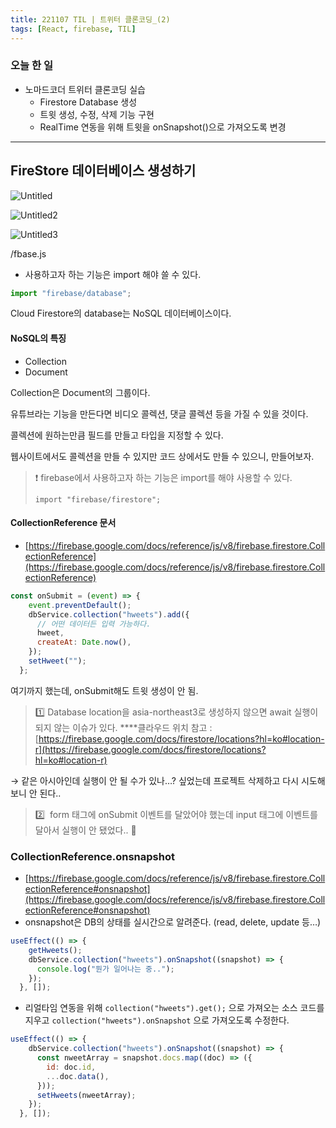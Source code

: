 ```yaml
---
title: 221107 TIL | 트위터 클론코딩_(2)
tags: [React, firebase, TIL]
---
```


### 오늘 한 일

- 노마드코더 트위터 클론코딩 실습
    - Firestore Database 생성
    - 트윗 생성, 수정, 삭제 기능 구현
    - RealTime 연동을 위해 트윗을 onSnapshot()으로 가져오도록 변경

---

## FireStore 데이터베이스 생성하기

![Untitled](https://user-images.githubusercontent.com/76581207/200305712-19c7a347-b3e9-4e96-b11f-f0e17d2f741f.png)

![Untitled2](https://user-images.githubusercontent.com/76581207/200305930-44764e8a-744a-409e-a0c7-b6f5271340bc.png)

![Untitled3](https://user-images.githubusercontent.com/76581207/200306016-2efbf584-d6e3-407a-b502-98a9ef3c268c.png)

/fbase.js

- 사용하고자 하는 기능은 import 해야 쓸 수 있다.

```jsx
import "firebase/database";
```

Cloud Firestore의 database는 NoSQL 데이터베이스이다.

#### NoSQL의 특징

- Collection
- Document

Collection은 Document의 그룹이다.

유튜브라는 기능을 만든다면 비디오 콜렉션, 댓글 콜렉션 등을 가질 수 있을 것이다.

콜렉션에 원하는만큼 필드를 만들고 타입을 지정할 수 있다.

웹사이트에서도 콜렉션을 만들 수 있지만 코드 상에서도 만들 수 있으니, 만들어보자.

> ❗ firebase에서 사용하고자 하는 기능은 import를 해야 사용할 수 있다.
> 
> 
> `import "firebase/firestore";`
> 

#### CollectionReference 문서

- [https://firebase.google.com/docs/reference/js/v8/firebase.firestore.CollectionReference](https://firebase.google.com/docs/reference/js/v8/firebase.firestore.CollectionReference)

```jsx
const onSubmit = (event) => {
    event.preventDefault();
    dbService.collection("hweets").add({
      // 어떤 데이터든 입력 가능하다.
      hweet,
      createAt: Date.now(),
    });
    setHweet("");
  };
```

여기까지 했는데, onSubmit해도 트윗 생성이 안 됨.

> 1️⃣   Database location을 asia-northeast3로 생성하지 않으면 await 실행이 되지 않는 이슈가 있다.
****클라우드 위치 참고 : [https://firebase.google.com/docs/firestore/locations?hl=ko#location-r](https://firebase.google.com/docs/firestore/locations?hl=ko#location-r)
> 

→ 같은 아시아인데 실행이 안 될 수가 있나…? 싶었는데 프로젝트 삭제하고 다시 시도해보니 안 된다..

> 2️⃣   form 태그에 onSubmit 이벤트를 달았어야 했는데 input 태그에 이벤트를 달아서 실행이 안 됐었다.. 🥲
> 

### CollectionReference.onsnapshot

- [https://firebase.google.com/docs/reference/js/v8/firebase.firestore.CollectionReference#onsnapshot](https://firebase.google.com/docs/reference/js/v8/firebase.firestore.CollectionReference#onsnapshot)
- onsnapshot은 DB의 상태를 실시간으로 알려준다. (read, delete, update 등…)

```jsx
useEffect(() => {
    getHweets();
    dbService.collection("hweets").onSnapshot((snapshot) => {
      console.log("뭔가 일어나는 중..");
    });
  }, []);
```

- 리얼타임 연동을 위해 `collection("hweets").get();` 으로 가져오는 소스 코드를 지우고 `collection("hweets").onSnapshot` 으로 가져오도록 수정한다.

```jsx
useEffect(() => {
    dbService.collection("hweets").onSnapshot((snapshot) => {
      const nweetArray = snapshot.docs.map((doc) => ({
        id: doc.id,
        ...doc.data(),
      }));
      setHweets(nweetArray);
    });
  }, []);
```

